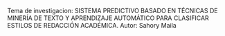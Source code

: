 Tema de investigacion: SISTEMA PREDICTIVO BASADO EN TÉCNICAS DE MINERÍA DE TEXTO Y APRENDIZAJE AUTOMÁTICO PARA CLASIFICAR ESTILOS DE REDACCIÓN ACADÉMICA.
Autor: Sahory Maila
